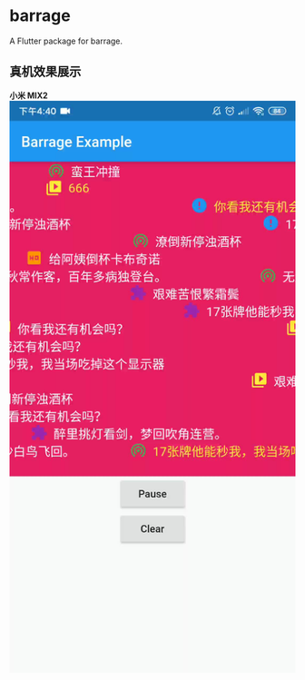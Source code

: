 # barrage

A Flutter package for barrage.

## 真机效果展示

**小米 MIX2**
[![MI-MIX2](https://github.com/Cat-9527/barrage/blob/master/screenshot/Screenshot_Mi-Mix2.jpeg)](https://www.youtube.com/watch?v=2q-J85qCoNQ)

